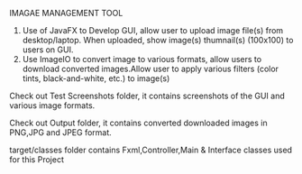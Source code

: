 IMAGAE MANAGEMENT TOOL


1) Use of JavaFX to Develop GUI, allow user to upload image file(s) from desktop/laptop. When uploaded, show image(s) thumnail(s) (100x100) to users on GUI.
2) Use ImageIO to convert image to various formats, allow users to download converted images.Allow user to apply various filters (color tints, black-and-white, etc.) to image(s)                                      

Check out Test Screenshots folder, it contains screenshots of the GUI and various image formats.

Check out Output folder, it contains converted downloaded images in PNG,JPG and JPEG format.

target/classes folder contains Fxml,Controller,Main & Interface classes used for this Project

